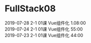 # FullStack08
2019-07-28
2-1 01课 Vue组件化
1.08:00
<br>
2019-07-24
2-1 01课 Vue组件化
55:00
<br>
2019-07-23
2-1 01课 Vue组件化
44:00